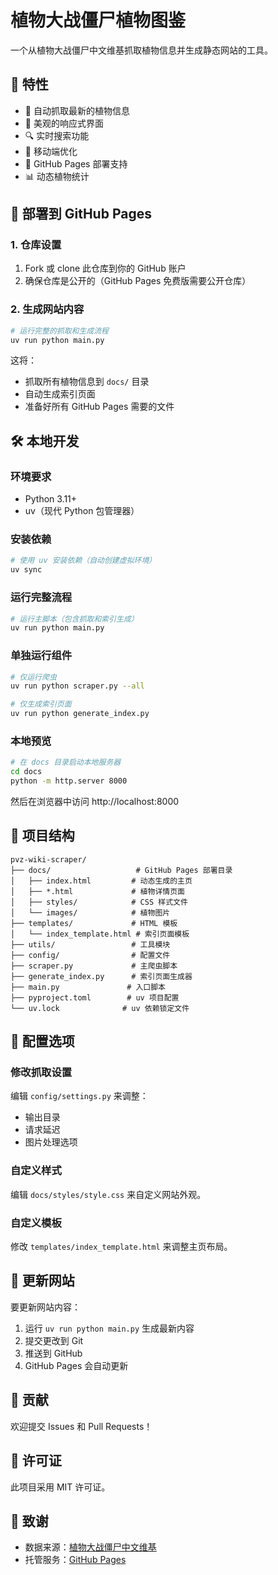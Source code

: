 # 植物大战僵尸植物图鉴

一个从植物大战僵尸中文维基抓取植物信息并生成静态网站的工具。

## 🌟 特性

- 🌱 自动抓取最新的植物信息
- 🎨 美观的响应式界面
- 🔍 实时搜索功能
- 📱 移动端优化
- 🚀 GitHub Pages 部署支持
- 📊 动态植物统计

## 🚀 部署到 GitHub Pages

### 1. 仓库设置

1. Fork 或 clone 此仓库到你的 GitHub 账户
2. 确保仓库是公开的（GitHub Pages 免费版需要公开仓库）

### 2. 生成网站内容

```bash
# 运行完整的抓取和生成流程
uv run python main.py
```

这将：

- 抓取所有植物信息到 `docs/` 目录
- 自动生成索引页面
- 准备好所有 GitHub Pages 需要的文件

## 🛠️ 本地开发

### 环境要求

- Python 3.11+
- uv（现代 Python 包管理器）

### 安装依赖

```bash
# 使用 uv 安装依赖（自动创建虚拟环境）
uv sync
```

### 运行完整流程

```bash
# 运行主脚本（包含抓取和索引生成）
uv run python main.py
```

### 单独运行组件

```bash
# 仅运行爬虫
uv run python scraper.py --all

# 仅生成索引页面
uv run python generate_index.py
```

### 本地预览

```bash
# 在 docs 目录启动本地服务器
cd docs
python -m http.server 8000
```

然后在浏览器中访问 http://localhost:8000

## 📁 项目结构

```
pvz-wiki-scraper/
├── docs/                   # GitHub Pages 部署目录
│   ├── index.html         # 动态生成的主页
│   ├── *.html             # 植物详情页面
│   ├── styles/            # CSS 样式文件
│   └── images/            # 植物图片
├── templates/             # HTML 模板
│   └── index_template.html # 索引页面模板
├── utils/                 # 工具模块
├── config/                # 配置文件
├── scraper.py             # 主爬虫脚本
├── generate_index.py      # 索引页面生成器
├── main.py               # 入口脚本
├── pyproject.toml        # uv 项目配置
└── uv.lock              # uv 依赖锁定文件
```

## 🔧 配置选项

### 修改抓取设置

编辑 `config/settings.py` 来调整：

- 输出目录
- 请求延迟
- 图片处理选项

### 自定义样式

编辑 `docs/styles/style.css` 来自定义网站外观。

### 自定义模板

修改 `templates/index_template.html` 来调整主页布局。

## 🔄 更新网站

要更新网站内容：

1. 运行 `uv run python main.py` 生成最新内容
2. 提交更改到 Git
3. 推送到 GitHub
4. GitHub Pages 会自动更新

## 🤝 贡献

欢迎提交 Issues 和 Pull Requests！

## 📄 许可证

此项目采用 MIT 许可证。

## 🙏 致谢

- 数据来源：[植物大战僵尸中文维基](https://plantsvszombies.fandom.com/zh/wiki/)
- 托管服务：[GitHub Pages](https://pages.github.com/)
